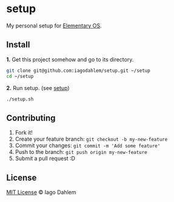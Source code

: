 # setup

My personal setup for [Elementary OS](https://elementary.io/).

## Install

**1.** Get this project somehow and go to its directory.

```sh
git clone git@github.com:iagodahlem/setup.git ~/setup
cd ~/setup
```

**2.** Run setup. (see [setup](setup.sh))

```sh
./setup.sh
```

## Contributing

1. Fork it!
2. Create your feature branch: `git checkout -b my-new-feature`
3. Commit your changes: `git commit -m 'Add some feature'`
4. Push to the branch: `git push origin my-new-feature`
5. Submit a pull request :D

## License

[MIT License](http://iagodahlem.mit-license.org/) © Iago Dahlem
